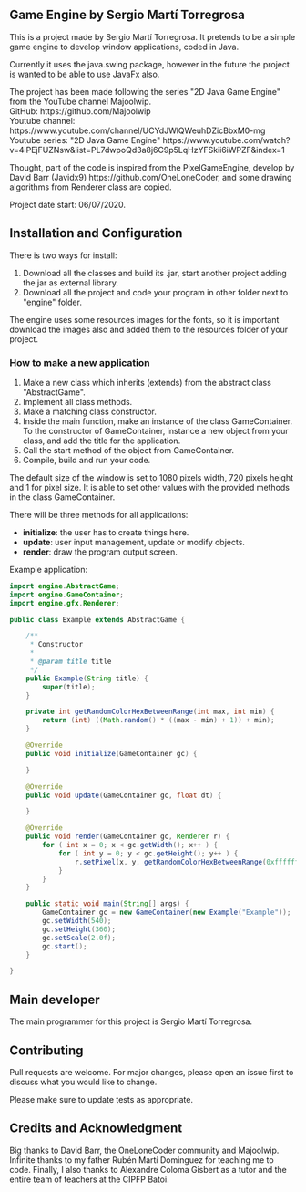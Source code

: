 ## Game Engine by Sergio Martí Torregrosa
<p>This is a project made by Sergio Martí Torregrosa. It pretends to be a simple 
game engine to develop window applications, coded in Java.</p>
<p>Currently it uses the java.swing package, however in the future the project 
is wanted to be able to use JavaFx also.</p>
<p>The project has been made following the series "2D Java Game Engine" from
the YouTube channel Majoolwip.<br>
GitHub: <a>https://github.com/Majoolwip</a><br>
Youtube channel: <a>https://www.youtube.com/channel/UCYdJWlQWeuhDZicBbxM0-mg</a><br>
Youtube series: "2D Java Game Engine" <a>https://www.youtube.com/watch?v=4iPEjFUZNsw&list=PL7dwpoQd3a8j6C9p5LqHzYFSkii6iWPZF&index=1</a>
</p>
<p>Thought, part of the code is inspired from the PixelGameEngine, develop by David Barr (Javidx9) 
<a>https://github.com/OneLoneCoder</a>, and some drawing algorithms from Renderer class are copied.</p>
<p>Project date start: 06/07/2020.</p>

## Installation and Configuration
There is two ways for install: 
1. Download all the classes and build its .jar, start another project adding the jar as external library.
2. Download all the project and code your program in other folder next to "engine" folder.

The engine uses some resources images for the fonts, so it is important download the images also and added
them to the resources folder of your project.

### How to make a new application
1. Make a new class which inherits (extends) from the abstract class "AbstractGame".
2. Implement all class methods.
3. Make a matching class constructor.
4. Inside the main function, make an instance of the class GameContainer. To the constructor of GameContainer, 
instance a new object from your class, and add the title for the application.
5. Call the start method of the object from GameContainer.
6. Compile, build and run your code.

<p>The default size of the window is set to 1080 pixels width, 720 pixels height and 1 for pixel size. 
It is able to set other values with the provided methods in the class GameContainer.</p>

There will be three methods for all applications:
* **initialize**: the user has to create things here.
* **update**: user input management, update or modify objects.
* **render**: draw the program output screen.

Example application:
```java
import engine.AbstractGame;
import engine.GameContainer;
import engine.gfx.Renderer;

public class Example extends AbstractGame {

    /**
     * Constructor
     *
     * @param title title
     */
    public Example(String title) {
        super(title);
    }

    private int getRandomColorHexBetweenRange(int max, int min) {
        return (int) ((Math.random() * ((max - min) + 1)) + min);
    }

    @Override
    public void initialize(GameContainer gc) {

    }

    @Override
    public void update(GameContainer gc, float dt) {

    }

    @Override
    public void render(GameContainer gc, Renderer r) {
        for ( int x = 0; x < gc.getWidth(); x++ ) {
            for ( int y = 0; y < gc.getHeight(); y++ ) {
                r.setPixel(x, y, getRandomColorHexBetweenRange(0xffffffff, 0xff000000));
            }
        }
    }

    public static void main(String[] args) {
        GameContainer gc = new GameContainer(new Example("Example"));
        gc.setWidth(540);
        gc.setHeight(360);
        gc.setScale(2.0f);
        gc.start();
    }

}
```

## Main developer
<p>The main programmer for this project is Sergio Martí Torregrosa.</p>

## Contributing
<p>Pull requests are welcome. For major changes, please open an issue first to discuss what you 
would like to change.</p>
<p>Please make sure to update tests as appropriate.</p>

## Credits and Acknowledgment
<p>
Big thanks to David Barr, the OneLoneCoder community and Majoolwip. 
Infinite thanks to my father Rubén Martí Dominguez for teaching me to code. 
Finally, I also thanks to Alexandre Coloma Gisbert as a tutor and the entire team of teachers at the CIPFP Batoi.
</p>